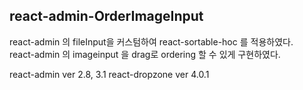 ## react-admin-OrderImageInput

react-admin 의 fileInput을 커스텀하여 react-sortable-hoc 를 적용하였다.      
react-admin 의 imageinput 을 drag로 ordering 할 수 있게 구현하였다.

react-admin ver 2.8, 3.1
react-dropzone ver 4.0.1
